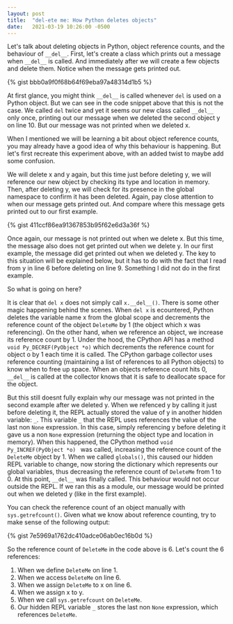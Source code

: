 ```yaml
---
layout: post
title:  "del-ete me: How Python deletes objects"
date:   2021-03-19 10:26:00 -0500
---
```

Let's talk about deleting objects in Python, object reference counts, and the behaviour of ```__del__```. First, let's create a class which prints out a message when ```__del__``` is called. And immediately after we will create a few objects and delete them. Notice when the message gets printed out. 

{% gist bbb0a9f0f68b64f69eba97a48314d1b5 %} 

At first glance, you might think ```__del__``` is called whenever ```del``` is used on a Python object. But we can see in the code snippet above that this is not the case. We called ```del``` twice and yet it seems our new class called ```__del__``` only once, printing out our message when we deleted the second object y on line 10. But our message was not printed when we deleted x. 

When I mentioned we will be learning a bit about object reference counts, you may already have a good idea of why this behaviour is happening. But let's first recreate this experiment above, with an added twist to maybe add some confusion. 

We will delete x and y again, but this time just before deleting y, we will reference our new object by checking its type and location in memory. Then, after deleting y, we will check for its presence in the global namespace to confirm it has been deleted. Again, pay close attention to when our message gets printed out. And compare where this message gets printed out to our first example. 

{% gist 411ccf86ea91367853b95f62e6d3a36f %}

Once again, our message is not printed out when we delete x. But this time, the message also does not get printed out when we delete y. In our first example, the message did get printed out when we deleted y. The key to this situation will be explained below, but it has to do with the fact that I read from y in line 6 before deleting on line 9. Something I did not do in the first example. 

So what is going on here?

It is clear that ```del x``` does not simply call ```x.__del__()```. There is some other magic happening behind the scenes. 
When ```del x``` is ecountered, Python deletes the variable name x from the global scope and decrements the reference count of the object ```DeleteMe``` by 1 (the object which x was referencing). On the other hand, when we reference an object, we increase its reference count by 1. Under the hood, the CPython API has a method ```void Py_DECREF(PyObject *o)``` which decrements the reference count for object o by 1 each time it is called. The CPython garbage collector uses reference counting (maintaining a list of references to all Python objects) to know when to free up space. When an objects reference count hits 0, ```__del__``` is called at the collector knows that it is safe to deallocate space for the object. 

But this still doesnt fully explain why our message was not printed in the second example after we deleted y. When we refenced y by calling it just before deleting it, the REPL actually stored the value of y in another hidden variable: ```_```. This variable ```_``` that the REPL uses references the value of the last non ```None``` expression. In this case, simply referencing y before deleting it gave us a non ```None``` expression (returning the object type and location in memory). When this happened, the CPython method ```void Py_INCREF(PyObject *o)
``` was called, increasing the reference count of the ```DeleteMe``` object by 1. When we called ```globals()```, this caused our hidden REPL variable to change, now storing the dictionary which represents our global variables, thus decreasing the reference count of ```DeleteMe``` from 1 to 0. At this point, ```__del__``` was finally called. This behaviour would not occur outside the REPL. If we ran this as a module, our message would be printed out when we deleted y (like in the first example).  

You can check the reference count of an object manually with ```sys.getrefcount()```. Given what we know about reference counting, try to make sense of the following output:

{% gist 7e5969a1762dc410adce06ab0ec16b0d %}

So the reference count of ```DeleteMe``` in the code above is 6. Let's count the 6 references: 
1.  When we define ```DeleteMe``` on line 1. 
2.  When we access ```DeleteMe``` on line 6.
3.  When we assign ```DeleteMe``` to x on line 6.
4. When we assign x to y.
5. When we call ```sys.getrefcount``` on ```DeleteMe```.
6.  Our hidden REPL variable ```_``` stores the last non ```None``` expression, which references ```DeleteMe```.  
